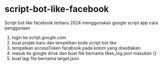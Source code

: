 # script-bot-like-facebook
Script bot like facebook terbaru 2024 menggunakan google script app
cara penggunaan

1. login ke script.google.com
2. buat projek baru dan tempelkan kode script bot like
3. tempelkan accessToken facebook pada kolom yang disediakan
4. masuk ke google drive dan buat file bernama likes_log.json masukan {}
5. buat lagi file bernama target.json
